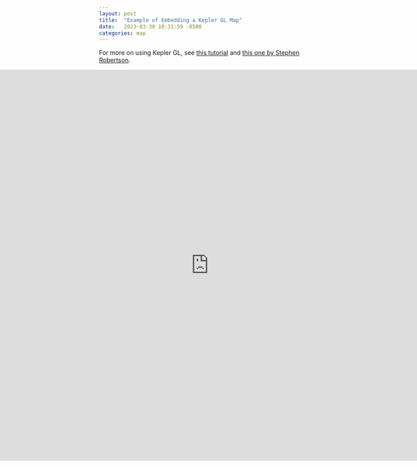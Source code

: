 ```yaml
---
layout: post
title:  "Example of Embedding a Kepler GL Map"
date:   2023-03-30 10:31:59 -0500
categories: map
---
```


For more on using Kepler GL, see [this tutorial](http://vis.academy/#/kepler.gl/setup) and [this one by Stephen Robertson](https://drstephenrobertson.com/blog-post/teaching-digital-mapping-with-kepler-gl/).

<div style="display: flex; justify-content: center; align-items: center;">
    <div>
        <iframe src="https://kepler.gl/#/demo?mapUrl=https://gist.githubusercontent.com/ZoeLeBlanc/a37d23babd37d8820bbd66521d0d1574/raw/b7d1205401df6eba60d113e8f05d40189a19d657/keplergl.json" style="border:0px #ffffff none;" name="myiFrame" scrolling="no" frameborder="1" marginheight="0px" marginwidth="0px" height="900px" width="1200px" allowfullscreen=""></iframe>
    </div>
</div>
